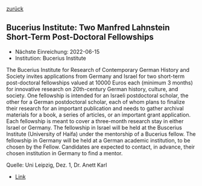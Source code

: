 [zurück](/funding/)

## Bucerius Institute: Two Manfred Lahnstein Short-Term Post-Doctoral Fellowships

* Nächste Einreichung: 2022-06-15
* Institution: Bucerius Institute

The Bucerius Institute for Research of Contemporary German History and Society invites applications from Germany and Israel for two short-term post-doctoral fellowships valued at 10000 Euros each (minimum 3 months) for innovative research on 20th-century German history, culture, and society. One fellowship is intended for an Israeli postdoctoral scholar, the other for a German postdoctoral scholar, each of whom plans to finalize their research for an important publication and needs to gather archival materials for a book, a series of articles, or an important grant application. Each fellowship is meant to cover a three-month research stay in either Israel or Germany. The fellowship in Israel will be held at the Buscerius Institute (University of Haifa) under the mentorship of a Bucerius fellow. The fellowship in Germany will be held at a German academic institution, to be chosen by the Fellow. Candidates are expected to contact, in advance, their chosen institution in Germany to find a mentor.

Quelle: Uni Leipzig, Dez. 1, Dr. Anett Karl

* [Link](https://bucerius.haifa.ac.il/call-for-application-two-manfred-lahnstein-short-term-post-doctoral-research-fellowships/)